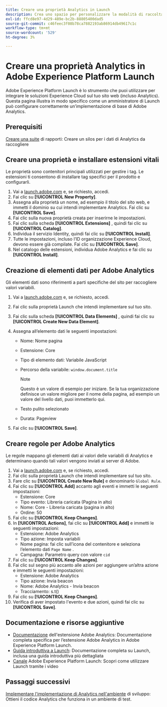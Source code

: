 ```yaml
---
title: Creare una proprietà Analytics in Launch
description: Crea uno spazio per personalizzare la modalità di raccolta dei dati utilizzando Adobe Experience Platform Launch.
exl-id: ffcd8e97-4d29-489e-bc2b-88805400dad5
source-git-commit: c46feec3f08b78ca7882193ab86914db49617c1c
workflow-type: tm+mt
source-wordcount: '529'
ht-degree: 3%

---
```


# Creare una proprietà Analytics in Adobe Experience Platform Launch

Adobe Experience Platform Launch è lo strumento che puoi utilizzare per integrare le soluzioni Experience Cloud sul tuo sito web (incluso Analytics). Questa pagina illustra in modo specifico come un amministratore di Launch può configurare correttamente un’implementazione di base di Adobe Analytics.

## Prerequisiti

[Creare una suite](/help/admin/c-manage-report-suites/c-new-report-suite/t-create-a-report-suite.md) di rapporti: Creare un silos per i dati di Analytics da raccogliere

## Creare una proprietà e installare estensioni vitali

Le proprietà sono contenitori principali utilizzati per gestire i tag. Le estensioni ti consentono di installare tag specifici per il prodotto e configurarli.

1. Vai a [launch.adobe.com](https://launch.adobe.com) e, se richiesto, accedi.
1. Fai clic su **[!UICONTROL New Property]**.
1. Assegna alla proprietà un nome, ad esempio il titolo del sito web, e immetti il dominio su cui intendi implementare Analytics. Fai clic su **[!UICONTROL Save]**.
1. Fai clic sulla nuova proprietà creata per inserirne le impostazioni.
1. Fai clic sulla scheda **[!UICONTROL Extensions]** , quindi fai clic su **[!UICONTROL Catalog]**.
1. Individua il servizio Identity, quindi fai clic su **[!UICONTROL Install]**.
1. Tutte le impostazioni, incluso l’ID organizzazione Experience Cloud, devono essere già compilate. Fai clic su **[!UICONTROL Save]**.
1. Nel catalogo delle estensioni, individua Adobe Analytics e fai clic su **[!UICONTROL Install]**.

## Creazione di elementi dati per Adobe Analytics

Gli elementi dati sono riferimenti a parti specifiche del sito per raccogliere valori variabili.

1. Vai a [launch.adobe.com](https://launch.adobe.com) e, se richiesto, accedi.
1. Fai clic sulla proprietà Launch che intendi implementare sul tuo sito.
1. Fai clic sulla scheda **[!UICONTROL Data Elements]** , quindi fai clic su **[!UICONTROL Create New Data Element]**.
1. Assegna all’elemento dati le seguenti impostazioni:

   * Nome: Nome pagina
   * Estensione: Core
   * Tipo di elemento dati: Variabile JavaScript
   * Percorso della variabile: `window.document.title`

      >[!NOTE]
      >
      >Questo è un valore di esempio per iniziare. Se la tua organizzazione definisce un valore migliore per il nome della pagina, ad esempio un valore del livello dati, puoi immetterlo qui.
   * Testo pulito selezionato
   * Durata: Pageview
1. Fai clic su **[!UICONTROL Save]**.

## Creare regole per Adobe Analytics

Le regole mappano gli elementi dati ai valori delle variabili di Analytics e determinano quando tali valori vengono inviati ai server di Adobe.

1. Vai a [launch.adobe.com](https://launch.adobe.com) e, se richiesto, accedi.
1. Fai clic sulla proprietà Launch che intendi implementare sul tuo sito.
1. Fare clic su **[!UICONTROL Create New Rule]** e denominarlo `Global Rule`.
1. Fai clic su **[!UICONTROL Add]** accanto agli eventi e immetti le seguenti impostazioni:
   * Estensione: Core
   * Tipo evento: Libreria caricata (Pagina in alto)
   * Nome: Core - Libreria caricata (pagina in alto)
   * Ordine: 50
1. Fai clic su **[!UICONTROL Keep Changes]**.
1. In **[!UICONTROL Actions]**, fai clic su **[!UICONTROL Add]** e immetti le seguenti impostazioni:
   * Estensione: Adobe Analytics
   * Tipo azione: Imposta variabili
   * Nome pagina: fai clic sull’icona del contenitore e seleziona l’elemento dati `Page Name` .
   * Campagna: Parametro query con valore `cid`
1. Fai clic su **[!UICONTROL Keep Changes]**.
1. Fai clic sul segno più accanto alle azioni per aggiungere un’altra azione e immetti le seguenti impostazioni:
   * Estensione: Adobe Analytics
   * Tipo azione: Invia beacon
   * Nome: Adobe Analytics - Invia beacon
   * Tracciamento: s.t()
1. Fai clic su **[!UICONTROL Keep Changes]**.
1. Verifica di aver impostato l&#39;evento e due azioni, quindi fai clic su **[!UICONTROL Save]**.

## Documentazione e risorse aggiuntive

* [Documentazione](https://experienceleague.adobe.com/docs/launch/using/extensions-ref/adobe-extension/analytics-extension/overview.html?lang=en#extensions-ref) dell&#39;estensione Adobe Analytics: Documentazione completa specifica per l’estensione Adobe Analytics in Adobe Experience Platform Launch.
* [Guida introduttiva a Launch](https://experienceleague.adobe.com/docs/launch/using/get-started/quick-start.html?lang=en#get-started): Documentazione completa su Launch, inclusa una guida introduttiva più dettagliata
* [Canale](https://experienceleague.adobe.com/?tag=Launch#recommended/solutions/experience-platform) Adobe Experience Platform Launch: Scopri come utilizzare Launch tramite i video

## Passaggi successivi

[Implementare l&#39;implementazione di Analytics nell&#39;ambiente](deploy-dev.md) di sviluppo: Ottieni il codice Analytics che funziona in un ambiente di test.
